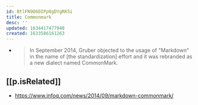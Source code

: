```yaml
---
id: BtlFN9O6DIPp0gDYgRK5i
title: Commonmark
desc: ''
updated: 1634417477948
created: 1633586161263
---
```




- > In September 2014, Gruber objected to the usage of "Markdown" in the name of [the standardization] effort and it was rebranded as a new dialect named CommonMark.

## [[p.isRelated]]

- https://www.infoq.com/news/2014/09/markdown-commonmark/

